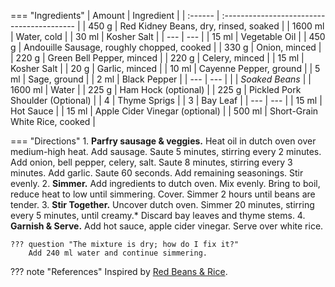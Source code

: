 === "Ingredients"
    | Amount  | Ingredient                                 |
    | :------ | :----------------------------------------- |
    | 450 g   | Red Kidney Beans, dry, rinsed, soaked      |
    | 1600 ml | Water, cold                                |
    | 30 ml   | Kosher Salt                                |
    | ---     | ---                                        |
    | 15 ml   | Vegetable Oil                              |
    | 450 g   | Andouille Sausage, roughly chopped, cooked |
    | 330 g   | Onion, minced                              |
    | 220 g   | Green Bell Pepper, minced                  |
    | 220 g   | Celery, minced                             |
    | 15 ml   | Kosher Salt                                |
    | 20 g    | Garlic, minced                             |
    | 10 ml   | Cayenne Pepper, ground                     |
    | 5 ml    | Sage, ground                               |
    | 2 ml    | Black Pepper                               |
    | ---     | ---                                        |
    |         | *Soaked Beans*                             |
    | 1600 ml | Water                                      |
    | 225 g   | Ham Hock (optional)                        |
    | 225 g   | Pickled Pork Shoulder (Optional)           |
    | 4       | Thyme Sprigs                               |
    | 3       | Bay Leaf                                   |
    | ---     | ---                                        |
    | 15 ml   | Hot Sauce                                  |
    | 15 ml   | Apple Cider Vinegar (optional)             |
    | 500 ml  | Short-Grain White Rice, cooked             |

=== "Directions"
    1. **Parfry sausage & veggies.** Heat oil in dutch oven over medium-high heat. Add sausage. Saute 5 minutes, stirring every 2 minutes. Add onion, bell pepper, celery, salt. Saute 8 minutes, stirring every 3 minutes. Add garlic. Saute 60 seconds. Add remaining seasonings. Stir evenly.
    2. **Simmer.** Add ingredients to dutch oven. Mix evenly. Bring to boil, reduce heat to low until simmering. Cover. Simmer 2 hours until beans are tender.
    3. **Stir Together.** Uncover dutch oven. Simmer 20 minutes, stirring every 5 minutes, until creamy.* Discard bay leaves and thyme stems.
    4. **Garnish & Serve.** Add hot sauce, apple cider vinegar. Serve over white rice.

    ??? question "The mixture is dry; how do I fix it?"
        Add 240 ml water and continue simmering.

??? note "References"
    Inspired by [Red Beans & Rice](https://www.reddit.com/r/GifRecipes/comments/6dagw2/red_beans_and_rice/).
